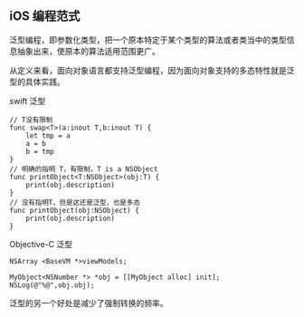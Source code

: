 ## iOS 编程范式

泛型编程，即参数化类型，把一个原本特定于某个类型的算法或者类当中的类型信息抽象出来，使原本的算法适用范围更广。

从定义来看，面向对象语言都支持泛型编程，因为面向对象支持的多态特性就是泛型的具体实践。

swift 泛型

```
// T没有限制
func swap<T>(a:inout T,b:inout T) {
    let tmp = a
    a = b
    b = tmp
}
// 明确的指明 T，有限制，T is a NSObject
func printObject<T:NSObject>(obj:T) {
    print(obj.description)
}
// 没有指明T，但是这还是泛型，也是多态
func printObject(obj:NSObject) {
    print(obj.description)
}
```

Objective-C 泛型

```
NSArray <BaseVM *>viewModels;

MyObject<NSNumber *> *obj = [[MyObject alloc] init];    
NSLog(@"%@",obj.obj);
```

泛型的另一个好处是减少了强制转换的频率。








